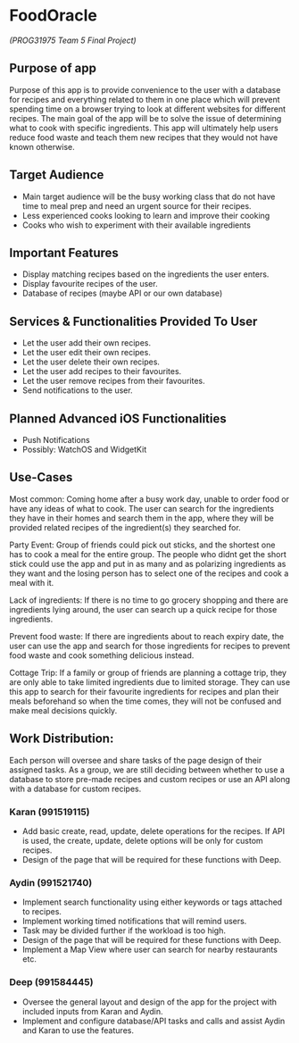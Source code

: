 # FoodOracle 
*(PROG31975 Team 5 Final Project)*
## Purpose of app
Purpose of this app is to provide convenience to the user with a database for recipes and everything related to them in one place which will prevent spending time on a browser trying to look at different websites for different recipes. The main goal of the app will be to solve the issue of determining what to cook with specific ingredients. This app will ultimately help users reduce food waste and teach them new recipes that they would not have known otherwise.

## Target Audience
* Main target audience will be the busy working class that do not have time to meal prep and need an urgent source for their recipes.
* Less experienced cooks looking to learn and improve their cooking
* Cooks who wish to experiment with their available ingredients

## Important Features
* Display matching recipes based on the ingredients the user enters.
* Display favourite recipes of the user.
* Database of recipes (maybe API or our own database)

## Services & Functionalities Provided To User 
* Let the user add their own recipes.
* Let the user edit their own recipes.
* Let the user delete their own recipes.
* Let the user add recipes to their favourites. 
* Let the user remove recipes from their favourites.
* Send notifications to the user.

## Planned Advanced iOS Functionalities
* Push Notifications
* Possibly: WatchOS and WidgetKit

## Use-Cases
Most common:
Coming home after a busy work day, unable to order food or have any ideas of what to cook. The user can search for the ingredients they have in their homes and search them in the app, where they will be provided related recipes of the ingredient(s) they searched for.

Party Event:
Group of friends could pick out sticks, and the shortest one has to cook a meal for the entire group. The people who didnt get the short stick could use the app and put in as many and as polarizing ingredients as they want and the losing person has to select one of the recipes and cook a meal with it.

Lack of ingredients:
If there is no time to go grocery shopping and there are ingredients lying around, the user can search up a quick recipe for those ingredients.

Prevent food waste:
If there are ingredients about to reach expiry date, the user can use the app and search for those ingredients for recipes to prevent food waste and cook something delicious instead.

Cottage Trip:
If a family or group of friends are planning a cottage trip, they are only able to take limited ingredients due to limited storage. They can use this app to search for their favourite ingredients for recipes and plan their meals beforehand so when the time comes, they will not be confused and make meal decisions quickly.

## Work Distribution:
Each person will oversee and share tasks of the page design of their assigned tasks. As a group, we are still deciding between whether to use a database to store pre-made recipes and custom recipes or use an API along with a database for custom recipes. 

### Karan (991519115)
* Add basic create, read, update, delete operations for the recipes. If API is used, the create, update, delete options will be only for custom recipes. 
* Design of the page that will be required for these functions with Deep.

### Aydin (991521740)
* Implement search functionality using either keywords or tags attached to recipes.
* Implement working timed notifications that will remind users. 
* Task may be divided further if the workload is too high.
* Design of the page that will be required for these functions with Deep.
* Implement a Map View where user can search for nearby restaurants etc.

### Deep (991584445)
* Oversee the general layout and design of the app for the project with included inputs from Karan and Aydin.
* Implement and configure database/API tasks and calls and assist Aydin and Karan to use the features.
